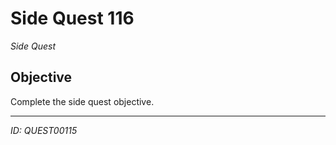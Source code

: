 # Side Quest 116

*Side Quest*

## Objective
Complete the side quest objective.

---
*ID: QUEST00115*